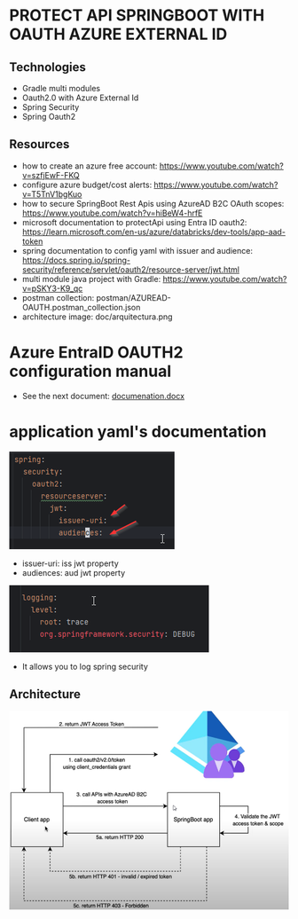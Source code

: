 # PROTECT API SPRINGBOOT WITH OAUTH AZURE EXTERNAL ID 

## Technologies
* Gradle multi modules
* Oauth2.0 with Azure External Id
* Spring Security
* Spring Oauth2

## Resources
* how to create an azure free account: https://www.youtube.com/watch?v=szfjEwF-FKQ
* configure azure budget/cost alerts: https://www.youtube.com/watch?v=T5TnV1bgKuo
* how to secure SpringBoot Rest Apis using AzureAD B2C OAuth scopes: https://www.youtube.com/watch?v=hiBeW4-hrfE
* microsoft documentation to protectApi using Entra ID oauth2: https://learn.microsoft.com/en-us/azure/databricks/dev-tools/app-aad-token
* spring documentation to config yaml with issuer and audience: https://docs.spring.io/spring-security/reference/servlet/oauth2/resource-server/jwt.html
* multi module java project with Gradle: https://www.youtube.com/watch?v=pSKY3-K9_qc
* postman collection: postman/AZUREAD-OAUTH.postman_collection.json
* architecture image: doc/arquitectura.png

# Azure EntraID OAUTH2 configuration manual
* See the next document: [documenation.docx](doc/PROCEDIMIENTO%20CONFIGURACION%20AZURE%20ENTRAID%20OAUTH2.docx)

# application yaml's documentation
![jwt-issuer-audience.png](doc/jwt-issuer-audience.png)

* issuer-uri: iss jwt property
* audiences: aud jwt property

![spring-security-log.png](doc/spring-security-log.png)
* It allows you to log spring security

## Architecture
![arquitectura.png](doc/arquitectura.png)

